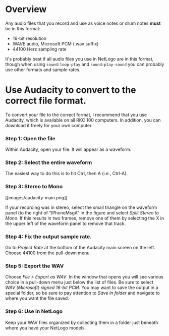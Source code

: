 # Overview

Any audio files that you record and use as voice notes or drum notes __must__ be in this format:
* 16-bit resolution
* WAVE audio, Microsoft PCM (.wav suffix)
* 44100 Herz sampling rate

It's probably best if all audio files you use in NetLogo are in this format, though when using `sound:loop-play` and `sound:play-sound` you can probably use other formats and sample rates.

# Use Audacity to convert to the correct file format.

To convert your file to the correct format, I recommend that you use Audacity, which is available on all RKC 100 computers.  In addition, you can download it freely for your own computer.


### Step 1: Open the file

Within Audacity, open your file.  It will appear as a waveform.

### Step 2: Select the entire waveform

The easiest way to do this is to hit Ctrl, then A (i.e., Ctrl-A).

### Step 3: Stereo to Mono

[[images/audacity-main.png]]

If your recording was in stereo, select the small triangle on the waveform panel (to the right of "IPhoneMsgA" in the figure and select *Split Stereo to Mono*.  If this results in two frames, remove one of them by selecting the X in the upper left of the waveform panel to remove that track.

###  Step 4: Fix the output sample rate.

Go to *Project Rate* at the bottom of the Audacity main screen on the left.  Choose 44100 from the pull-down menu.

### Step 5: Export the WAV

Choose *File > Export as WAV*.  In the window that opens you will see various choice in a pull-down menu just below the list of files.  Be sure to select *WAV (Microsoft) signed 16-bit PCM*.  You may want to save the output in a special folder, so be sure to pay attention to *Save in folder* and navigate to where you want the file saved.

### Step 6: Use in NetLogo

Keep your WAV files organized by collecting them in a folder just beneath where you have your NetLogo models.

